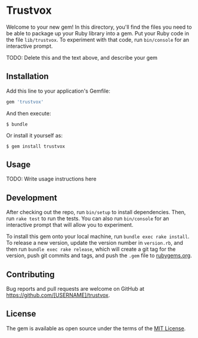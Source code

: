 # Trustvox

Welcome to your new gem! In this directory, you'll find the files you need to be able to package up your Ruby library into a gem. Put your Ruby code in the file `lib/trustvox`. To experiment with that code, run `bin/console` for an interactive prompt.

TODO: Delete this and the text above, and describe your gem

## Installation

Add this line to your application's Gemfile:

```ruby
gem 'trustvox'
```

And then execute:

    $ bundle

Or install it yourself as:

    $ gem install trustvox

## Usage

TODO: Write usage instructions here

## Development

After checking out the repo, run `bin/setup` to install dependencies. Then, run `rake test` to run the tests. You can also run `bin/console` for an interactive prompt that will allow you to experiment.

To install this gem onto your local machine, run `bundle exec rake install`. To release a new version, update the version number in `version.rb`, and then run `bundle exec rake release`, which will create a git tag for the version, push git commits and tags, and push the `.gem` file to [rubygems.org](https://rubygems.org).

## Contributing

Bug reports and pull requests are welcome on GitHub at https://github.com/[USERNAME]/trustvox.

## License

The gem is available as open source under the terms of the [MIT License](https://opensource.org/licenses/MIT).

